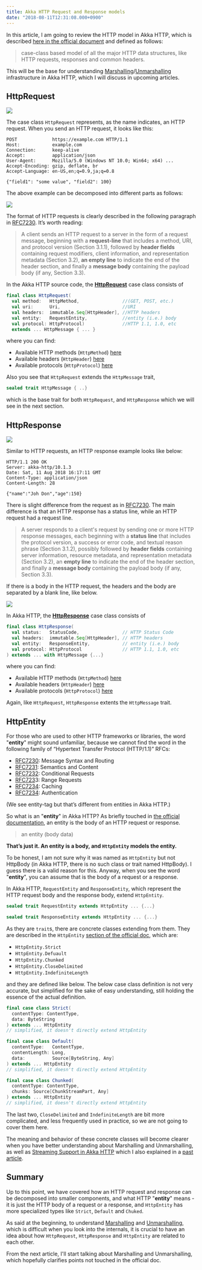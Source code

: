 ```yaml
---
title: Akka HTTP Request and Response models
date: "2018-08-11T12:31:08.000+0900"
---
```


In this article, I am going to review the HTTP model in Akka HTTP, which is described [here in the official document](https://doc.akka.io/docs/akka-http/current/common/http-model.html) and defined as follows:


> case-class based model of all the major HTTP data structures, like HTTP requests, responses and common headers.

This will be the base for understanding [Marshalling](https://doc.akka.io/docs/akka-http/current/common/marshalling.html)/[Unmarshalling](https://doc.akka.io/docs/akka-http/current/common/unmarshalling.html) infrastructure in Akka HTTP, which I will discuss in upcoming articles.

## HttpRequest

![](./akka-request.gif)


The case class `HttpRequest` represents, as the name indicates, an HTTP request. When you send an HTTP request, it looks like this:

```
POST             https://example.com HTTP/1.1
Host:            example.com
Connection:      keep-alive
Accept:          application/json
User-Agent:      Mozilla/5.0 (Windows NT 10.0; Win64; x64) ...
Accept-Encoding: gzip, deflate, br
Accept-Language: en-US,en;q=0.9,ja;q=0.8

{"field1": "some value", "field2": 100}
```

The above example can be decomposed into different parts as follows:

![](./http-request.png)

The format of HTTP requests is clearly described in the following paragraph in [RFC7230](https://tools.ietf.org/html/rfc7230#section-2.1). It’s worth reading:

> A client sends an HTTP request to a server in the form of a request message, beginning with a **request-line** that includes a method, URI, and protocol version (Section 3.1.1), followed by **header fields** containing request modifiers, client information, and representation metadata (Section 3.2), **an empty line** to indicate the end of the header section, and finally a **message body** containing the payload body (if any, Section 3.3).
     
In the Akka HTTP source code, the [**HttpRequest**](http://doc.akka.io/api/akka-http/10.1.3/akka/http/scaladsl/model/HttpRequest.html) case class consists of

```scala
final class HttpRequest(
  val method:   HttpMethod,                //(GET, POST, etc.)
  val uri:      Uri,                       //URI
  val headers:  immutable.Seq[HttpHeader], //HTTP headers
  val entity:   RequestEntity,             //entity (i.e.) body
  val protocol: HttpProtocol)              //HTTP 1.1, 1.0, etc
  extends ... HttpMessage { ... }
```

where you can find:

  - Available HTTP methods (`HttpMethod`) [here](https://doc.akka.io/api/akka-http/current/akka/http/scaladsl/model/HttpMethods$.html)
  - Available headers (`HttpHeader`) [here](https://doc.akka.io/api/akka-http/current/akka/http/scaladsl/model/headers/index.html)
  - Available protocols (`HttpProtocol`) [here](https://doc.akka.io/api/akka-http/10.1.3/akka/http/scaladsl/model/HttpProtocols$.html)

Also you see that `HttpRequest` extends the `HttpMessage` trait, 

```scala
sealed trait HttpMessage { ..}
```

which is the base trait for both `HttpRequest`, and `HttpResponse` which we will see in the next section.

## HttpResponse

![](./akka-response.gif)


Similar to HTTP requests, an HTTP response example looks like below:

```
HTTP/1.1 200 OK
Server: akka-http/10.1.3
Date: Sat, 11 Aug 2018 16:17:11 GMT
Content-Type: application/json
Content-Length: 28

{"name":"Joh Don","age":150}
```

There is slight difference from the request as in [RFC7230](https://tools.ietf.org/html/rfc7230#section-2.1). The main difference is that an HTTP response has a status line, while an HTTP request had a request line.

> A server responds to a client's request by sending one or more HTTP response messages, each beginning with a **status line** that includes the protocol version, a success or error code, and textual reason phrase (Section 3.1.2), possibly followed by **header fields** containing server information, resource metadata, and representation metadata (Section 3.2), an **empty line** to indicate the end of the header section, and finally a **message body** containing the payload body (if any, Section 3.3).

If there is a body in the HTTP request, the headers and the body are separated by a blank line, like below.

![](./http-response.png)


In Akka HTTP, the [**HttpResponse**](http://doc.akka.io/api/akka-http/10.1.3/akka/http/scaladsl/model/HttpResponse.html) case class consists of

```scala
final class HttpResponse(
  val status:   StatusCode,                // HTTP Status Code
  val headers:  immutable.Seq[HttpHeader], // HTTP headers
  val entity:   ResponseEntity,            // entity (i.e.) body
  val protocol: HttpProtocol               // HTTP 1.1, 1.0, etc
) extends ... with HttpMessage {...}
```

where you can find:

  - Available HTTP methods (`HttpMethod`) [here](https://doc.akka.io/api/akka-http/current/akka/http/scaladsl/model/HttpMethods$.html)
  - Available headers (`HttpHeader`) [here](https://doc.akka.io/api/akka-http/current/akka/http/scaladsl/model/headers/index.html)
  - Available protocols (`HttpProtocol`) [here](https://doc.akka.io/api/akka-http/10.1.3/akka/http/scaladsl/model/HttpProtocols$.html)
  

Again, like `HttpRequest`, `HttpResponse` extents the `HttpMessage` trait.

## HttpEntity

For those who are used to other HTTP frameworks or libraries, the word "**entity**" might sound unfamiliar, because we cannot find the word in the following family of “Hypertext Transfer Protocol (HTTP/1.1)” RFCs:

- [RFC7230](https://tools.ietf.org/html/rfc7230): Message Syntax and Routing
- [RFC7231](https://tools.ietf.org/html/rfc7231): Semantics and Content
- [RFC7232](https://tools.ietf.org/html/rfc7232): Conditional Requests
- [RFC723](https://tools.ietf.org/html/rfc7233)3: Range Requests
- [RFC7234](https://tools.ietf.org/html/rfc7234): Caching
- [RFC7234](https://tools.ietf.org/html/rfc7235): Authentication

(We see entity-tag but that’s different from entities in Akka HTTP.)

So what is an "**entity**" in Akka HTTP? As briefly touched in [the official documentation](https://doc.akka.io/docs/akka-http/current/common/http-model.html), an entity is the body of an HTTP request or response. 


> an entity (body data)

**That’s just it. An entity is a body, and `HttpEntity` models the entity.**

To be honest, I am not sure why it was named as `HttpEntity` but not HttpBody (in Akka HTTP, there is no such class or trait named HttpBody). I guess there is a valid reason for this. Anyway, when you see the word "**entity**", you can assume that is the body of a request or a response.

In Akka HTTP, `RequestEntity` and `ResponseEntity`, which represent the HTTP request body and the response body, extend `HttpEntity`.

```scala
sealed trait RequestEntity extends HttpEntity ... {...}
```

```scala
sealed trait ResponseEntity extends HttpEntity ... {...}
```

As they are `trait`s, there are concrete classes extending from them. They are described in the `HttpEntity` [section of the official doc](https://doc.akka.io/docs/akka-http/current/common/http-model.html#httpentity), which are:

- `HttpEntity.Strict`
- `HttpEntity.Defuault`
- `HttpEntity.Chunked`
- `HttpEntity.CloseDelimited`
- `HttpEntity.IndefiniteLength`

and they are defined like below. The below case class definition is not very accurate, but simplified for the sake of easy understanding, still holding the essence of the actual definition.

```scala
final case class Strict(
  contentType: ContentType,
  data: ByteString
) extends ... HttpEntity
// simplified, it doesn't directly extend HttpEntity
```

```scala
final case class Default(
  contentType:   ContentType,
  contentLength: Long,
  data:          Source[ByteString, Any]
) extends ... HttpEntity
// simplified, it doesn't directly extend HttpEntity
```

```scala
final case class Chunked(
  contentType: ContentType,
  chunks: Source[ChunkStreamPart, Any]
) extends ... HttpEntity
// simplified, it doesn't directly extend HttpEntity
```

The last two, `CloseDelimited` and `IndefiniteLength` are bit more complicated, and less frequently used in practice, so we are not going to cover them here.

The meaning and behavior of these concrete classes will become clearer when you have better understanding about Marshalling and Unmarshalling, as well as [Streaming Support in Akka HTTP](https://doc.akka.io/docs/akka-http/current/routing-dsl/source-streaming-support.html#source-streaming) which I also explained in a [past article](../akka-http-response-streaming).

## Summary

Up to this point, we have covered how an HTTP request and response can be decomposed into smaller components, and what HTTP "**entity**" means - it is just the HTTP body of a request or a response, and `HttpEntity` has more specialized types like `Strict`, `Default` and `Chuked`.

As said at the beginning, to understand [Marshalling](https://doc.akka.io/docs/akka-http/current/common/marshalling.html) and [Unmarshalling](https://doc.akka.io/docs/akka-http/current/common/unmarshalling.html), which is difficult when you look into the internals, it is crucial to have an idea about how `HttpRequest`, `HttpResponse` and `HttpEntity` are related to each other.

From the next article, I'll start talking about Marshalling and Unmarshalling, which hopefully clarifies points not touched in the official doc.


